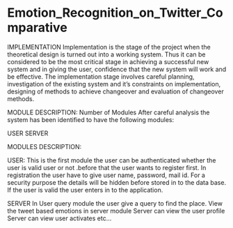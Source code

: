 # Emotion_Recognition_on_Twitter_Comparative

IMPLEMENTATION
 Implementation is the stage of the project when the theoretical design is turned out into a working system. Thus it can be considered to be the most critical stage in achieving a successful new system and in giving the user, confidence that the new system will work and be effective.
 The implementation stage involves careful planning, investigation of the existing system and it’s constraints on implementation, designing of methods to achieve changeover and evaluation of changeover methods.

MODULE DESCRIPTION:
Number of Modules
After careful analysis the system has been identified to have the following modules:

USER
SERVER



MODULES DESCRIPTION:

USER:
This is the first module the user can be authenticated whether the user is valid user or not .before that the user wants to register first.
In registration the user have to give user name, password, mail id. 
For a security purpose the details will be hidden before stored in to the data base. 
If the user is valid the user enters in to the application.

SERVER
In User query module the user give a query to find the place. 
View the tweet based emotions in server module
Server can view the user profile
Server can view user activates etc…

